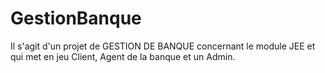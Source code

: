 # GestionBanque
Il s'agit d'un projet de GESTION DE BANQUE concernant le module JEE et qui met en jeu Client, Agent de la banque et un Admin.
